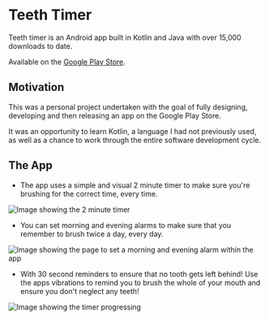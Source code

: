 # Teeth Timer

Teeth timer is an Android app built in Kotlin and Java with over 15,000 downloads to date.

Available on the [Google Play Store](https://play.google.com/store/apps/details?id=io.github.calumcmccall.teethtimer).

## Motivation

This was a personal project undertaken with the goal of fully designing, developing and then releasing an app on the Google Play Store.

It was an opportunity to learn Kotlin, a language I had not previously used, as well as a chance to work through the entire software development cycle.

## The App

- The app uses a simple and visual 2 minute timer to make sure you're brushing for the correct time, every time.

![Image showing the 2 minute timer](https://user-images.githubusercontent.com/12415524/190394213-0b49cfbe-eab0-41a8-afcb-1c50366892d5.png)

- You can set morning and evening alarms to make sure that you remember to brush twice a day, every day.

![Image showing the page to set a morning and evening alarm within the app](https://user-images.githubusercontent.com/12415524/190394404-3be28dd9-e04c-4f98-b37e-0898a5490f88.png)

- With 30 second reminders to ensure that no tooth gets left behind! Use the apps vibrations to remind you to brush the whole of your mouth and ensure you don't neglect any teeth!

![Image showing the timer progressing](https://user-images.githubusercontent.com/12415524/190394658-a8dca122-554c-4cd5-9fb6-63a1fee1ea22.png)
